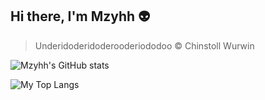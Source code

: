 ## Hi there, I'm Mzyhh :alien:

>Underidoderidoderooderiododoo
>© Chinstoll Wurwin

![Mzyhh's GitHub stats](https://github-readme-stats.vercel.app/api?username=Mzyhh&theme=dark&show_icons=true)

![My Top Langs](https://github-readme-stats.vercel.app/api/top-langs/?username=Mzyhh&theme=dark&hide=jupyter%20notebook&langs_count=10)
<!--
**Mzyhh/Mzyhh** is a ✨ _special_ ✨ repository because its `README.md` (this file) appears on your GitHub profile.

Here are some ideas to get you started:

- 🔭 I’m currently working on ...
- 🌱 I’m currently learning ...
- 👯 I’m looking to collaborate on ...
- 🤔 I’m looking for help with ...
- 💬 Ask me about ...
- 📫 How to reach me: ...
- 😄 Pronouns: ...
- ⚡ Fun fact: ...
-->
